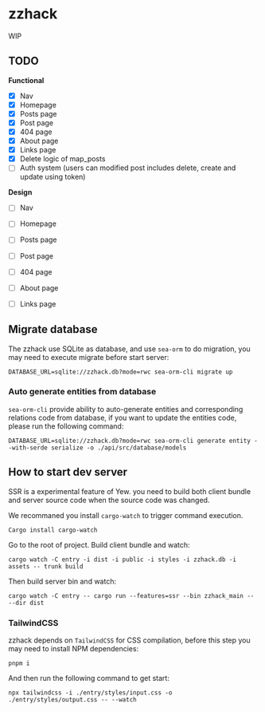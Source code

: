 # zzhack
WIP

## TODO
**Functional**
- [x] Nav
- [x] Homepage
- [x] Posts page
- [x] Post page
- [x] 404 page
- [x] About page
- [x] Links page
- [x] Delete logic of map_posts
- [ ] Auth system (users can modified post includes delete, create and update using token)

**Design**
- [ ] Nav
- [ ] Homepage
- [ ] Posts page
- [ ] Post page
- [ ] 404 page
- [ ] About page
- [ ] Links page


## Migrate database
The zzhack use SQLite as database, and use `sea-orm` to do migration, you may need to execute migrate before start server:
```shell
DATABASE_URL=sqlite://zzhack.db?mode=rwc sea-orm-cli migrate up
```

### Auto generate entities from database
`sea-orm-cli` provide ability to auto-generate entities and corresponding relations code from database, if you want to update the entities code, please run the following command:

```shell
DATABASE_URL=sqlite://zzhack.db?mode=rwc sea-orm-cli generate entity --with-serde serialize -o ./api/src/database/models
```


## How to start dev server
SSR is a experimental feature of Yew. you need to build both client bundle and server source code when the source code was changed.

We recommaned you install `cargo-watch` to trigger command execution. 
```shell
Cargo install cargo-watch
```

Go to the root of project. Build client bundle and watch:
```shell
cargo watch -C entry -i dist -i public -i styles -i zzhack.db -i assets -- trunk build
```

Then build server bin and watch:
```shell
cargo watch -C entry -- cargo run --features=ssr --bin zzhack_main -- --dir dist
```


### TailwindCSS
zzhack depends on `TailwindCSS` for CSS compilation, before this step you may need to install NPM dependencies:
```shell
pnpm i
```

And then run the following command to get start:
```shell
npx tailwindcss -i ./entry/styles/input.css -o ./entry/styles/output.css -- --watch
```

